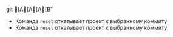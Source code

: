 

git
[A[A[A[B"

* Команда `reset` откатывает проект к выбранному коммиту
* Команда `reset` откатывает проект к выбранному коммиту
